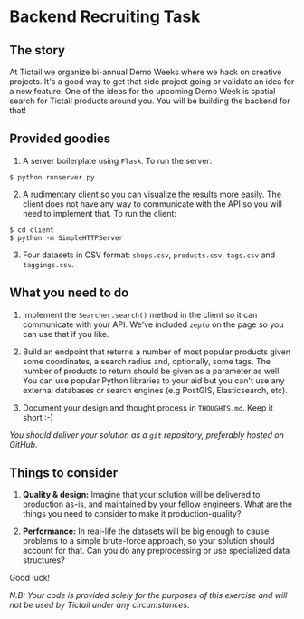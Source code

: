 Backend Recruiting Task
=======================

The story
---------

At Tictail we organize bi-annual Demo Weeks where we hack on creative projects. It's a
good way to get that side project going or validate an idea for a new feature. One of the
ideas for the upcoming Demo Week is spatial search for Tictail products around you. You
will be building the backend for that!


Provided goodies
----------------

1. A server boilerplate using `Flask`. To run the server:

  ```
  $ python runserver.py
  ```

2. A rudimentary client so you can visualize the results more easily. The client does not
have any way to communicate with the API so you will need to implement that. To run the
client:

  ```
  $ cd client
  $ python -m SimpleHTTPServer
  ```

3. Four datasets in CSV format: `shops.csv`, `products.csv`, `tags.csv` and `taggings.csv`.


What you need to do
-------------------

1. Implement the `Searcher.search()` method in the client so it can communicate with your
API. We've included `zepto` on the page so you can use that if you like.

2. Build an endpoint that returns a number of most popular products given some coordinates,
a search radius and, optionally, some tags. The number of products to return should be
given as a parameter as well. You can use popular Python libraries to your aid but you
can't use any external databases or search engines (e.g PostGIS, Elasticsearch, etc).

3. Document your design and thought process in `THOUGHTS.md`. Keep it short :-)

*You should deliver your solution as a `git` repository, preferably hosted on GitHub.*

Things to consider
------------------

1. **Quality & design:** Imagine that your solution will be delivered to production as-is,
and maintained by your fellow engineers. What are the things you need to consider to make
it production-quality?

2. **Performance:** In real-life the datasets will be big enough to cause problems to a
simple brute-force approach, so your solution should account for that. Can you do any
preprocessing or use specialized data structures?

Good luck!

*N.B: Your code is provided solely for the purposes of this exercise and will not be used by
Tictail under any circumstances.*
